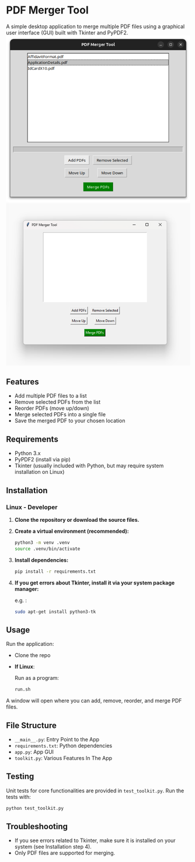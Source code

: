 # PDF Merger Tool

A simple desktop application to merge multiple PDF files using a graphical user interface (GUI) built with Tkinter and PyPDF2.
![PDF_Merger App For Ubuntu](assets/Ubuntu_PDFM.png)
![PDF Merger App For Windows](assets/pdf_merger.png)

## Features
- Add multiple PDF files to a list
- Remove selected PDFs from the list
- Reorder PDFs (move up/down)
- Merge selected PDFs into a single file
- Save the merged PDF to your chosen location

## Requirements
- Python 3.x
- PyPDF2 (install via pip)
- Tkinter (usually included with Python, but may require system installation on Linux)

## Installation

### Linux - Developer
1. **Clone the repository or download the source files.**
2. **Create a virtual environment (recommended):**
   ```bash
   python3 -m venv .venv
   source .venv/bin/activate
   ```
3. **Install dependencies:**
   ```bash
   pip install -r requirements.txt
   ```
4. **If you get errors about Tkinter, install it via your system package manager:**
   
   e.g. :
   ```bash
   sudo apt-get install python3-tk
   ```

## Usage
Run the application:
- Clone the repo

- **If Linux**:

   Run as a program:
   ```bash
   run.sh
   ```

A window will open where you can add, remove, reorder, and merge PDF files.

## File Structure
- `__main__.py`: Entry Point to the App
- `requirements.txt`: Python dependencies
- `app.py`: App GUI
- `toolkit.py`: Various Features In The App

## Testing
Unit tests for core functionalities are provided in `test_toolkit.py`.
Run the tests with:
```bash
python test_toolkit.py
```

## Troubleshooting
- If you see errors related to Tkinter, make sure it is installed on your system (see Installation step 4).
- Only PDF files are supported for merging.